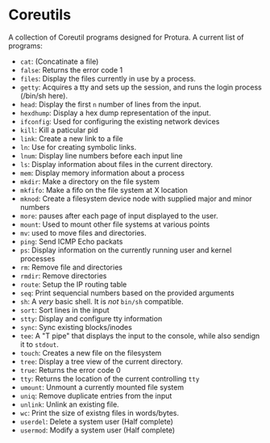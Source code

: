 Coreutils
=========

A collection of Coreutil programs designed for Protura. A current list of programs:

- `cat`: (Concatinate a file)
- `false`: Returns the error code 1
- `files`: Display the files currently in use by a process.
- `getty`: Acquires a tty and sets up the session, and runs the login process (/bin/sh here).
- `head`: Display the first `n` number of lines from the input.
- `hexdhump`: Display a hex dump representation of the input.
- `ifconfig`: Used for configuring the existing network devices
- `kill`: Kill a paticular pid
- `link`: Create a new link to a file
- `ln`: Use for creating symbolic links.
- `lnum`: Display line numbers before each input line
- `ls`: Display information about files in the current directory.
- `mem`: Display memory information about a process
- `mkdir`: Make a directory on the file system
- `mkfifo`: Make a fifo on the file system at X location
- `mknod`: Create a filesystem device node with supplied major and minor numbers
- `more`: pauses after each page of input displayed to the user.
- `mount`: Used to mount other file systems at various points
- `mv`: used to move files and directories.
- `ping`: Send ICMP Echo packats
- `ps`: Display information on the currently running user and kernel processes
- `rm`: Remove file and directories
- `rmdir`: Remove directories
- `route`: Setup the IP routing table
- `seq`: Print sequencial numbers based on the provided arguments
- `sh`: A *very* basic shell. It is *not* `bin/sh` compatible.
- `sort`: Sort lines in the input
- `stty`: Display and configure tty information
- `sync`: Sync existing blocks/inodes
- `tee`: A "T pipe" that displays the input to the console, while also sendign it to `stdout`.
- `touch`: Creates a new file on the filesystem
- `tree`: Display a tree view of the current directory.
- `true`: Returns the error code 0
- `tty`: Returns the location of the current controlling `tty`
- `umount`: Unmount a currently mounted file system
- `uniq`: Remove duplicate entries from the input
- `unlink`: Unlink an existing file.
- `wc`: Print the size of existng files in words/bytes.
- `userdel`: Delete a system user (Half complete)
- `usermod`: Modify a system user (Half complete)
